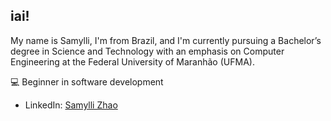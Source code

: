 ## iai! 

My name is Samylli, I'm from Brazil, and I'm currently pursuing a Bachelor’s degree in Science and Technology with an emphasis on Computer Engineering at the Federal University of Maranhão (UFMA).

💻 Beginner in software development

* LinkedIn: [Samylli Zhao](https://www.linkedin.com/in/samylli-zhao/)
